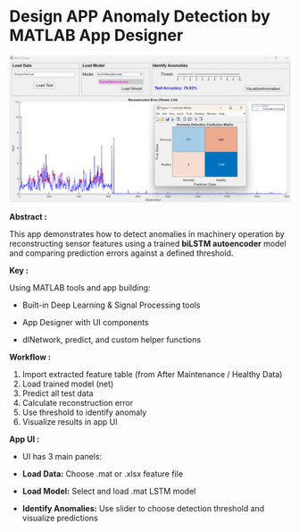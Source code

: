 
# Design APP Anomaly Detection by MATLAB App Designer

![image_0.png](README_media/image_0.png)


**Abstract :**


This app demonstrates how to detect anomalies in machinery operation by reconstructing sensor features using a trained **biLSTM autoencoder** model and comparing prediction errors against a defined threshold.


**Key :**


Using MATLAB tools and app building:

-  Built\-in Deep Learning & Signal Processing tools 

-  App Designer with UI components 

-  dlNetwork, predict, and custom helper functions 

 **Workflow :** 

1.  Import extracted feature table (from After Maintenance / Healthy Data)
2. Load trained model (net)
3. Predict all test data
4. Calculate reconstruction error
5. Use threshold to identify anomaly
6. Visualize results in app UI

**App UI :** 

-  UI has 3 main panels: 

-  **Load Data:** Choose .mat or .xlsx feature file 

-  **Load Model:** Select and load .mat LSTM model 

-  **Identify Anomalies:** Use slider to choose detection threshold and visualize predictions 

 

